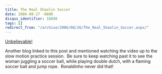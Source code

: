 ```yaml
---
title: The Real Shaolin Soccer
date: 2006-08-27 -0800
disqus_identifier: 16098
tags: []
redirect_from: "/archive/2006/08/26/The_Real_Shaolin_Soccer.aspx/"
---
```


[Unbelievable!](http://video.google.com/videoplay?docid=6050883803862208942&q=soccer+skill)

Another blog linked to this post and mentioned watching the video up to
the slow motion practice session.  Be sure to keep watching past it to
see the woman juggling a soccer ball, while playing double dutch, with a
flaming soccer ball and jump rope.  Ronaldinho never did that!


